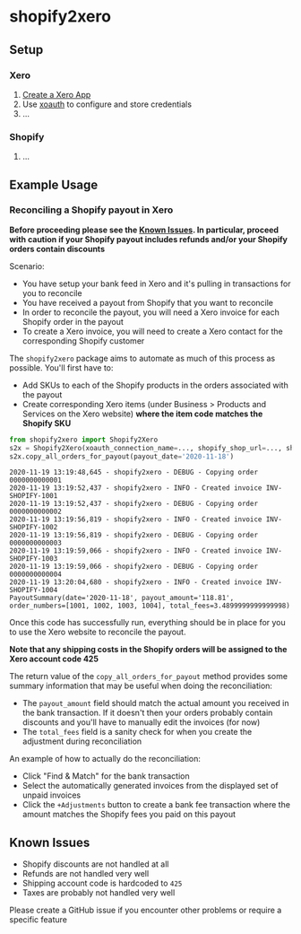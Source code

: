# shopify2xero

## Setup

### Xero

1. [Create a Xero App](https://github.com/XeroAPI/xero-python-oauth2-starter#create-a-xero-app)
2. Use [xoauth](https://github.com/XeroAPI/xoauth) to configure and store credentials
3. ...

### Shopify

1. ...

## Example Usage

### Reconciling a Shopify payout in Xero

**Before proceeding please see the [Known Issues](#known-issues). In particular, proceed with caution if your Shopify payout
includes refunds and/or your Shopify orders contain discounts**

Scenario:

* You have setup your bank feed in Xero and it's pulling in transactions for you to reconcile
* You have received a payout from Shopify that you want to reconcile
* In order to reconcile the payout, you will need a Xero invoice for each Shopify order in the payout
* To create a Xero invoice, you will need to create a Xero contact for the corresponding Shopify customer

The `shopify2xero` package aims to automate as much of this process as possible. You'll first have to:

* Add SKUs to each of the Shopify products in the orders associated with the payout
* Create corresponding Xero items (under Business > Products and Services on the Xero website) **where the item code
matches the Shopify SKU**

```python
from shopify2xero import Shopify2Xero
s2x = Shopify2Xero(xoauth_connection_name=..., shopify_shop_url=..., shopify_access_token=...)
s2x.copy_all_orders_for_payout(payout_date='2020-11-18')
```

```
2020-11-19 13:19:48,645 - shopify2xero - DEBUG - Copying order 0000000000001
2020-11-19 13:19:52,437 - shopify2xero - INFO - Created invoice INV-SHOPIFY-1001
2020-11-19 13:19:52,437 - shopify2xero - DEBUG - Copying order 0000000000002
2020-11-19 13:19:56,819 - shopify2xero - INFO - Created invoice INV-SHOPIFY-1002
2020-11-19 13:19:56,819 - shopify2xero - DEBUG - Copying order 0000000000003
2020-11-19 13:19:59,066 - shopify2xero - INFO - Created invoice INV-SHOPIFY-1003
2020-11-19 13:19:59,066 - shopify2xero - DEBUG - Copying order 0000000000004
2020-11-19 13:20:04,680 - shopify2xero - INFO - Created invoice INV-SHOPIFY-1004
PayoutSummary(date='2020-11-18', payout_amount='118.81', order_numbers=[1001, 1002, 1003, 1004], total_fees=3.4899999999999998)
```

Once this code has successfully run, everything should be in place for you to use the Xero website to reconcile the
payout.

**Note that any shipping costs in the Shopify orders will be assigned to the Xero account code 425** 

The return value of the `copy_all_orders_for_payout` method provides some summary information that may be useful when
doing the reconciliation:

* The `payout_amount` field should match the actual amount you received in the bank transaction. If it doesn't then your
orders probably contain discounts and you'll have to manually edit the invoices (for now)
* The `total_fees` field is a sanity check for when you create the adjustment during reconciliation

An example of how to actually do the reconciliation:

* Click "Find & Match" for the bank transaction
* Select the automatically generated invoices from the displayed set of unpaid invoices
* Click the `+Adjustments` button to create a bank fee transaction where the amount matches the Shopify fees you paid on
this payout

## Known Issues

* Shopify discounts are not handled at all
* Refunds are not handled very well
* Shipping account code is hardcoded to `425`
* Taxes are probably not handled very well

Please create a GitHub issue if you encounter other problems or require a specific feature
